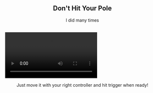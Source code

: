 <br>
<p align="center">
</p>
<h2 align="center" >Don't Hit Your Pole </h3>
<p align="center">I did many times</p>
<br />
<video controls>
    <source src="[https://raw.githubusercontent.com/Kotatsu1/dont-hit-your-pole-VR/refs/heads/main/dont%20hit%20your%20pole.mp4](https://github.com/user-attachments/assets/d58740a4-d3c1-4030-8e60-32e5ffe078d8)" type="video/mp4">
</video>
<p align="center">Just move it with your right controller and hit trigger when ready!</p>
